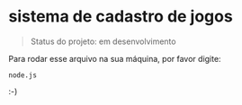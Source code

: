 <h1> sistema de cadastro de jogos </h1>

>Status do projeto: em desenvolvimento

Para rodar esse arquivo na sua máquina, por favor digite:

```
node.js
```
:-)